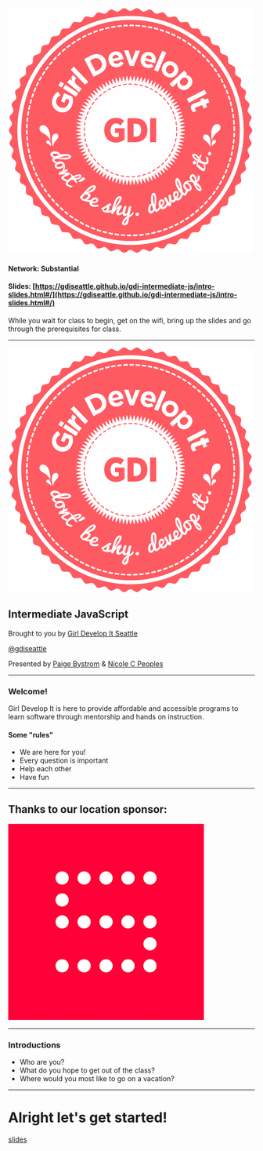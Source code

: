 ![Girl Develop It](img/gdi-logo.png) <!-- .element: class="no-border" -->

#### Network: Substantial
#### Slides: [https://gdiseattle.github.io/gdi-intermediate-js/intro-slides.html#/](https://gdiseattle.github.io/gdi-intermediate-js/intro-slides.html#/)

While you wait for class to begin, get on the wifi, bring up the slides and go through the prerequisites for class.

---
![Girl Develop It](img/gdi-logo.png) <!-- .element: class="no-border" -->
## Intermediate JavaScript</h3>
Brought to you by [Girl Develop It Seattle](www.gdiseattle.com)

[@gdiseattle](http://www.twitter.com/gdiseattle)

Presented by [Paige Bystrom](http://www.twitter.com/radmint) & [Nicole C Peoples](http://www.twitter.com/thepeoplespeeps)


---
### Welcome!
Girl Develop It is here to provide affordable and accessible programs to learn software through mentorship and hands on instruction.
#### Some "rules"

* We are here for you!
* Every question is important
* Help each other
* Have fun

---
## Thanks to our location sponsor:

![Substantial](img/substantial.png)

---			
### Introductions
* Who are you?
* What do you hope to get out of the class?
* Where would you most like to go on a vacation?
---

# Alright let's get started!

[slides](https://gdiseattle.github.io/gdi-intermediate-js/index.html)
